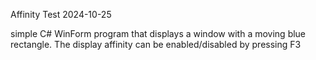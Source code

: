﻿Affinity Test  2024-10-25

simple C# WinForm program that displays  a window with a moving blue rectangle.  The display affinity can be enabled/disabled by pressing F3
